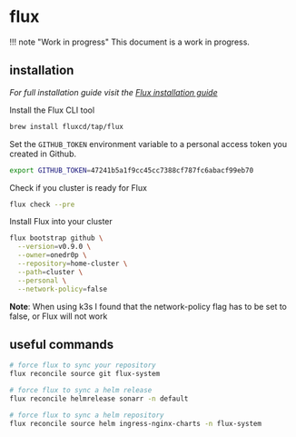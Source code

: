 # flux

!!! note "Work in progress"
    This document is a work in progress.


## installation

_For full installation guide visit the [Flux installation guide](https://toolkit.fluxcd.io/guides/installation/)_

Install the Flux CLI tool

```sh
brew install fluxcd/tap/flux
```

Set the `GITHUB_TOKEN` environment variable to a personal access token you created in Github.

```sh
export GITHUB_TOKEN=47241b5a1f9cc45cc7388cf787fc6abacf99eb70
```

Check if you cluster is ready for Flux

```sh
flux check --pre
```

Install Flux into your cluster

```sh
flux bootstrap github \
  --version=v0.9.0 \
  --owner=onedr0p \
  --repository=home-cluster \
  --path=cluster \
  --personal \
  --network-policy=false
```

**Note**: When using k3s I found that the network-policy flag has to be set to false, or Flux will not work

## useful commands

```sh
# force flux to sync your repository
flux reconcile source git flux-system

# force flux to sync a helm release
flux reconcile helmrelease sonarr -n default

# force flux to sync a helm repository
flux reconcile source helm ingress-nginx-charts -n flux-system
```
